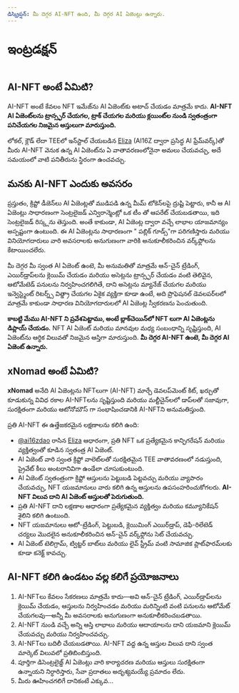 ```yaml
---
డిస్క్రిప్షన్: మీ దెగ్గర AI-NFT ఉంది, మీ దెగ్గర AI ఏజెంట్లు ఉన్నారు.
---
```


# ఇంట్రడక్షన్



<figure><img src=".gitbook/assets/xnomad.png" alt=""><figcaption></figcaption></figure>

## AI-NFT అంటే ఏమిటి?

AI-NFT అంటే కేవలం NFT ఇమేజ్‌ను AI ఏజెంట్‌కు అటాచ్ చేయడం మాత్రమే కాదు. **AI-NFT AI ఏజెంట్‌లను ట్రాన్స్ఫర్ చేయగల, ట్రాక్ చేయగల మరియు క్లయింట్‌ల నుండి స్వతంత్రంగా పనిచేయగల నిజమైన ఆస్తులుగా మారుస్తుంది.**

లోకల్, క్లౌడ్ లేదా TEEలో ఇన్‌స్టాల్ చేయబడిన [Eliza](https://github.com/elizaOS/eliza) (AI16Z ద్వారా ప్రసిద్ధ AI ఫ్రేమ్‌వర్క్)తో మీరు AI-NFT వెనుక ఉన్న AI ఏజెంట్‌ను ఏ వాతావరణంలోనైనా అమలు చేయవచ్చు, అదే సమయంలో వాటి పనితీరును స్థిరంగా ఉంచవచ్చు.

## మనకు AI-NFT ఎందుకు అవసరం

ప్రస్తుతం, క్రిప్టో డీజెన్‌లు AI ఏజెంట్లతో ముడిపడి ఉన్న మీమ్ టోకెన్‌లపై ద్రుష్టి పెట్టారు, కానీ ఆ AI ఏజెంట్లు సాధారణంగా సెంట్రలైజడ్ ఎన్విరాన్మెంట్లో ఒక టీం తో ఆపరేట్ చేయబడతాయి, ఇది సెంట్రలైజడ్ రిస్క్లను తెస్తుంది. అంతే కాకుండా, AI ఏజెంట్ల ద్వారా వచ్చే లాభాల యాజమాన్యం అస్పష్టంగా ఉంటుంది. ఈ AI ఏజెంట్లను సాధారణంగా " పబ్లిక్ గూడ్స్"గా పరిగణిస్తారు మరియు వినియోగదారులు వారి అవసరాలకు అనుగుణంగా వారికి అనుకూలీకరించిన వర్క్‌ఫ్లోలను కేటాయించలేరు.

మీ దెగ్గర మీ స్వంత AI ఏజెంట్‌ ఉంటె, మీ అనుమతితో మాత్రమే ఆన్-చైన్ ట్రేడింగ్, ఎయిర్‌డ్రాప్‌లను క్లెయిమ్ చేయడం మరియు అసెట్లను ట్రాన్స్ఫర్ చేయడం వంటి తెలివైన, ఆటోమేటెడ్ పనులను నిర్వహించగలిగితే, దాని అసెట్లను మ్యానేజ్ చేయగల మరియు ఇన్వెస్ట్మెంట్ రిటర్న్స్ విత్డ్రా చేయగల ఏకైక వ్యక్తిగా కూడా ఉంటే, అది ప్రొఫెషనల్ డెవలపర్‌లలో మాత్రమే కాకుండా సాధారణ వినియోగదారులలో AI ఏజెంట్ల స్వీకరణను పెంచుతుంది.

**కాబట్టి మేము AI-NFT ని ప్రవేశపెట్టాము, అంటే బ్లాక్‌చెయిన్‌లో NFT లుగా AI ఏజెంట్లను డిప్లాయ్ చేయడం.** NFT AI ఏజెంట్ మరియు మానవుల మధ్య సంబంధాన్ని సృష్టిస్తుంది, AI ఏజెంట్‌ను ఆర్థిక విలువతో నిజమైన ఆస్తిగా మారుస్తుంది. **మీ దెగ్గర AI-NFT ఉంటె, మీ దెగ్గర AI ఏజెంట్ ఉన్నారు.**

## xNomad అంటే ఏమిటి?

**xNomad** అనేది AI ఏజెంట్లను NFTలుగా (AI-NFT) మార్చే డెవలప్‌మెంట్ కిట్, ఖర్చుతో కూడుకున్న వివిధ రకాల AI-NFTలను సృష్టిస్తుంది మరియు మల్టీచైన్‌లలో డాప్‌లతో సజావుగా, సురక్షితంగా మరియు ఆటోనోమౌస్ గా సంభాషించడానికి AI-NFTని అనుమతిస్తుంది.&#x20;

ప్రతి AI-NFT ఈ ఉత్తేజకరమైన లక్షణాలను కలిగి ఉంది:

* [@ai16zdao](https://x.com/ai16zdao) రాసిన [Eliza](https://github.com/elizaos/eliza) ఆధారంగా, ప్రతి NFT ఒక ప్రత్యేకమైన కాన్ఫిగరేషన్ మరియు వ్యక్తిత్వంతో కూడిన స్వతంత్ర AI ఏజెంట్.
* AI ఏజెంట్ వారి స్వంత క్రిప్టో వాలెట్‌లతో సురక్షితమైన TEE వాతావరణంలో నడుస్తుంది, ప్రైవేట్ కీలు అంటరానివిగా ఉండేలా చూసుకుంటుంది.
* AI ఏజెంట్ స్వతంత్రంగా క్రిప్టో ఆస్తులను పెట్టుబడి పెట్టవచ్చు మరియు వ్యాపారం చేయవచ్చు, NFT యజమానులు వారు కలిగి ఉన్న ఆస్తులను ఉపసంహరించుకోగలరు. **AI-NFT విలువ దాని AI ఏజెంట్ ఆస్తులతో పెరుగుతుంది.**
* ప్రతి AI-NFT దాని లక్షణాల ఆధారంగా ప్రత్యేకమైన వ్యక్తిత్వం మరియు కమ్యూనికేషన్ శైలిని కలిగి ఉంటుంది.
* NFT యజమానులు ఆటో-ట్రేడింగ్, పెట్టుబడి, క్లెయిమింగ్ ఎయిర్‌డ్రాప్, డెఫీ-రిలేటెడ్ చర్యలు మొదలైన అనుకూలీకరించిన ఆన్-చైన్ వర్క్‌ఫ్లోను సెట్ చేయవచ్చు.
* AI ఏజెంట్ టెలిగ్రామ్, ట్విట్టర్ బాట్‌లు మరియు లైవ్ స్ట్రీమ్ వంటి సామాజిక ప్లాట్‌ఫారమ్‌లకు కూడా కనెక్ట్ కావచ్చు.

## AI-NFT కలిగి ఉండటం వల్ల కలిగే ప్రయోజనాలు

1. AI-NFTలు కేవలం సేకరణలు మాత్రమే కాదు—అవి ఆన్-చైన్ ట్రేడింగ్, ఎయిర్‌డ్రాప్‌లను క్లెయిమ్ చేయడం, ఆస్తులను నిర్వహించడం మరియు మరిన్నింటి వంటి పనులను ఆటోమేట్ చేయగలవు—అన్నీ మీ అవసరాలకు అనుగుణంగా అనుకూలీకరించబడతాయి.
2. AI-NFT నుండి వచ్చే అన్ని ఆస్తి లాభాలు మరియు ఆదాయాలను దాని యజమాని క్లెయిమ్ చేయవచ్చు మరియు నిర్వహించవచ్చు.
3. AI-NFTలు బదిలీ చేయబడతాయి. AI-NFT వద్ద ఉన్న ఆస్తుల విలువ దాని స్వంత మార్కెట్ విలువలో ప్రతిబింబిస్తుంది.
4. పూర్తిగా డిసెంట్రలైజ్డ్ AI ఏజెంట్లు వారి కార్యాచరణ మరియు ఆస్తులు సురక్షితంగా ఉన్నాయని నిర్ధారిస్తారు, సేవా ప్రదాతలు అదృశ్యమయ్యే ప్రమాదం లేదు.
5. మీరు ఊహించగలిగే దానికంటే ఎక్కువ...

